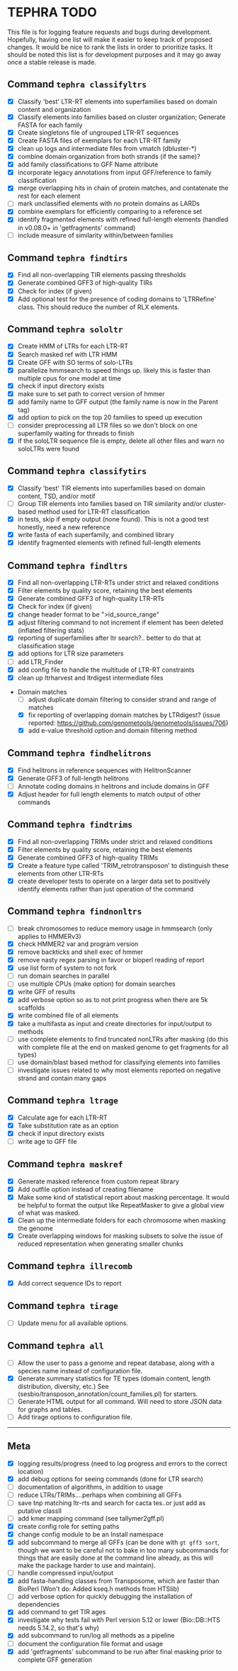 # TEPHRA TODO

This file is for logging feature requests and bugs during development. Hopefully, having one list will make it easier to keep track of proposed changes. It would be nice to rank the lists in order to prioritize tasks. It should be noted this list is for development purposes and it may go away once a stable release is made.

## Command `tephra classifyltrs`
 - [x] Classify 'best' LTR-RT elements into superfamilies based on domain content and organization
 - [x] Classify elements into families based on cluster organization; Generate FASTA for each family
 - [x] Create singletons file of ungrouped LTR-RT sequences
 - [x] Create FASTA files of exemplars for each LTR-RT family
 - [x] clean up logs and intermediate files from vmatch (dbluster-*)
 - [x] combine domain organization from both strands (if the same)?
 - [x] add family classifications to GFF Name attribute
 - [x] incorporate legacy annotations from input GFF/reference to family classification
 - [x] merge overlapping hits in chain of protein matches, and contatenate the rest for each element
 - [ ] mark unclassified elements with no protein domains as LARDs
 - [x] combine exemplars for efficiently comparing to a reference set
 - [x] identify fragmented elements with refined full-length elements (handled in v0.08.0+ in 'getfragments'
       command)
 - [ ] include measure of similarity within/between families
 
## Command `tephra findtirs`
 - [x] Find all non-overlapping TIR elements passing thresholds
 - [x] Generate combined GFF3 of high-quality TIRs
 - [x] Check for index (if given)
 - [x] Add optional test for the presence of coding domains to 'LTRRefine' class. This should reduce the
       number of RLX elements.

## Command `tephra sololtr`
 - [x] Create HMM of LTRs for each LTR-RT
 - [x] Search masked ref with LTR HMM
 - [x] Create GFF with SO terms of solo-LTRs
 - [x] parallelize hmmsearch to speed things up. likely this is faster than multiple cpus for one model at time
 - [x] check if input directory exists
 - [x] make sure to set path to correct version of hmmer
 - [x] add family name to GFF output (the family name is now in the Parent tag)
 - [x] add option to pick on the top 20 families to speed up execution
 - [ ] consider preprocessing all LTR files so we don't block on one superfamily waiting for threads to finish
 - [x] if the soloLTR sequence file is empty, delete all other files and warn no soloLTRs were found

## Command `tephra classifytirs`
 - [x] Classify 'best' TIR elements into superfamilies based on domain content, TSD, and/or motif
 - [ ] Group TIR elements into families based on TIR similarity and/or cluster-based method used for LTR-RT classification 
 - [x] in tests, skip if empty output (none found). This is not a good test honestly, need a new reference
 - [x] write fasta of each superfamily, and combined library
 - [x] identify	fragmented elements with refined full-length elements

## Command `tephra findltrs` 
 - [x] Find all non-overlapping LTR-RTs under strict and relaxed conditions
 - [x] Filter elements by quality score, retaining the best elements
 - [x] Generate combined GFF3 of high-quality LTR-RTs
 - [x] Check for index (if given)
 - [x] change header format to be ">id_source_range"
 - [x] adjust filtering command to not increment if element has been deleted (inflated filtering stats)
 - [x] reporting of superfamilies after ltr search?.. better to do that at classification stage
 - [x] add options for LTR size parameters
 - [ ] add LTR_Finder
 - [x] add config file to handle the multitude of LTR-RT constraints
 - [x] clean up ltrharvest and ltrdigest intermediate files

 - Domain matches 
   - [ ] adjust duplicate domain filtering to consider strand and range of matches
   - [x] fix reporting of overlapping domain matches by LTRdigest? (issue reported: https://github.com/genometools/genometools/issues/706)
   - [x] add e-value threshold option and domain filtering method 

## Command `tephra findhelitrons`
 - [x] Find helitrons in reference sequences with HelitronScanner
 - [x] Generate GFF3 of full-length helitrons
 - [ ] Annotate coding domains in helitrons and include domains in GFF 
 - [x] Adjust header for full length elements to match output of other commands

## Command `tephra findtrims`
 - [x] Find all non-overlapping TRIMs under strict and relaxed conditions
 - [x] Filter elements by quality score, retaining the best elements
 - [x] Generate combined GFF3 of high-quality TRIMs
 - [x] Create a feature type called 'TRIM_retrotransposon' to distinguish these elements from other LTR-RTs
 - [x] create developer tests to operate on a larger data set to positively identify elements rather than just
       operation of the command

## Command `tephra findnonltrs`
 - [ ] break chromosomes to reduce memory usage in hmmsearch (only applies to HMMERv3)
 - [x] check HMMER2 var and program version
 - [x] remove backticks and shell exec of hmmer
 - [x] remove nasty regex parsing in favor or bioperl reading of report
 - [x] use list form of system to not fork
 - [ ] run domain searches in parallel
 - [ ] use multiple CPUs (make option) for domain searches
 - [x] write GFF of results
 - [x] add verbose option so as to not print progress when there are 5k scaffolds
 - [x] write combined file of all elements
 - [x] take a multifasta as input and create directories for input/output to methods
 - [ ] use complete elements to find truncated nonLTRs after masking (do this with complete file at the end
       on masked genome to get fragments for all types)
 - [ ] use domain/blast based method for classifying elements into families
 - [ ] investigate issues related to why most elements reported on negative strand and contain
       many gaps

## Command `tephra ltrage`
 - [x] Calculate age for each LTR-RT
 - [x] Take substitution rate as an option
 - [x] check if input directory exists
 - [ ] write age to GFF file

## Command `tephra maskref`
 - [x] Generate masked reference from custom repeat library 
 - [x] Add outfile option instead of creating filename
 - [x] Make some kind of statistical report about masking percentage. It would be helpful to format
       the output like RepeatMasker to give a global view of what was masked.
 - [x] Clean up the intermediate folders for each chromosome when masking the genome
 - [x] Create overlapping windows for masking subsets to solve the issue of reduced representation when
       generating smaller chunks

## Command `tephra illrecomb`

 - [x] Add correct sequence IDs to report

## Command `tephra tirage`

- [ ] Update menu for all available options.

## Command `tephra all`

 - [ ] Allow the user to pass a genome and repeat database, along with a species name instead of configuration file.
 - [x] Generate summary statistics for TE types (domain content, length distribution, diversity, etc.) See
       (sesbio/transposon_annotation/count_families.pl) for starters.
 - [ ] Generate HTML output for all command. Will need to store JSON data for graphs and tables.
 - [ ] Add tirage options to configuration file.

*** 

## Meta
 - [x] logging results/progress (need to log progress and errors to the correct location)
 - [x] add debug options for seeing commands (done for LTR search)
 - [ ] documentation of algorithms, in addition to usage
 - [ ] reduce LTRs/TRIMs....perhaps when combining all GFFs
 - [ ] save tnp matching ltr-rts and search for cacta tes..or just add as putative classII
 - [ ] add kmer mapping command (see tallymer2gff.pl)
 - [x] create config role for setting paths
 - [x] change config module to be an Install namespace
 - [x] add subcommand to merge all GFFs (can be done with `gt gff3 sort`, though we want to be careful
       not to bake in too many subcommands for things that are easily done at the command line already,
       as this will make the package harder to use and maintain).
 - [ ] handle compressed input/output
 - [X] add fasta-handling classes from Transposome, which are faster than BioPerl (Won't do: Added kseq.h methods from HTSlib)
 - [ ] add verbose option for quickly debugging the installation of dependencies
 - [x] add command to get TIR ages
 - [x] investigate why tests fail with Perl version 5.12 or lower (Bio::DB::HTS needs 5.14.2, so that's why)
 - [x] add subcommand to run/log all methods as a pipeline
 - [ ] document the configuration file format and usage
 - [x] add 'getfragments' subcommand to be run after final masking prior to complete GFF generation